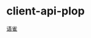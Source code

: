 # client-api-plop

[语雀](https://www.yuque.com/g/u1962761/pgygwr/thttnngrr3tr8d2r/collaborator/join?token=VjIc2Relx4kiq96X&source=doc_collaborator#)
